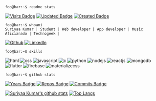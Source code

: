 ```console
foo@bar:~$ readme stats
```
[![Visits Badge](https://badges.pufler.dev/visits/suriyaakumar/suriyaakumar?style=for-the-badge&labelColor=red&color=white)](https://badges.pufler.dev)
[![Updated Badge](https://badges.pufler.dev/updated/suriyaakumar/suriyaakumar?style=for-the-badge&labelColor=red&color=white)](https://badges.pufler.dev)
[![Created Badge](https://badges.pufler.dev/created/suriyaakumar/suriyaakumar?style=for-the-badge&labelColor=red&color=white)](https://badges.pufler.dev)

```console
foo@bar:~$ whoami
Suriyaa Kumar | Student | Web developer | App developer | Music Aficianado | Technogeek |
```

[![Github](https://img.shields.io/badge/-Github-181717?style=for-the-badge&logo=Github&logoColor=white)](https://github.com/suriyaakumar)
[![LinkedIn](https://img.shields.io/badge/-LinkedIn-0077B5?style=for-the-badge&logo=LinkedIn&logoColor=white)](https://www.linkedin.com/in/suriyaa-kumar-bb3820197)

```console
foo@bar:~$ skills
```
![html](https://img.shields.io/badge/html-★★★-lightgrey?labelColor=E34F26&logo=HTML5&style=for-the-badge&logoColor=white)
![css](https://img.shields.io/badge/css-★★★-lightgrey?labelColor=1572B6&logo=CSS3&style=for-the-badge&logoColor=white)
![javascript](https://img.shields.io/badge/javascript-★☆☆-lightgrey?labelColor=F7DF1E&logo=JavaScript&style=for-the-badge&logoColor=black)
![c](https://img.shields.io/badge/c-★★★-lightgrey?labelColor=A8B9CC&logo=C&style=for-the-badge&logoColor=black)
![python](https://img.shields.io/badge/python-★★★-lightgrey?labelColor=3776AB&logo=Python&style=for-the-badge&logoColor=white)
![nodejs](https://img.shields.io/badge/nodejs-★★★-lightgrey?labelColor=339933&logo=Node.js&style=for-the-badge&logoColor=white)
![reactjs](https://img.shields.io/badge/reactjs-★★★-lightgrey?labelColor=61DAFB&logo=React&style=for-the-badge&logoColor=black)
![mongodb](https://img.shields.io/badge/mongodb-★★★-lightgrey?labelColor=47A248&logo=MongoDB&style=for-the-badge&logoColor=white)
![flutter](https://img.shields.io/badge/flutter-★★★-lightgrey?labelColor=025698&logo=Flutter&style=for-the-badge&logoColor=white)
![firebase](https://img.shields.io/badge/firebase-★★★-lightgrey?labelColor=FFCA28&logo=Firebase&style=for-the-badge&logoColor=black)
![materializecss](https://img.shields.io/badge/materializecss-★★★-lightgrey?labelColor=0081CB&logo=Material-UI&style=for-the-badge&logoColor=white)

```console
foo@bar:~$ github stats
```
[![Years Badge](https://badges.pufler.dev/years/suriyaakumar?style=for-the-badge&labelColor=red&color=white)](https://badges.pufler.dev)
[![Repos Badge](https://badges.pufler.dev/repos/suriyaakumar?style=for-the-badge&labelColor=red&color=white)](https://badges.pufler.dev)
[![Commits Badge](https://badges.pufler.dev/commits/monthly/suriyaakumar?style=for-the-badge&labelColor=red&color=white)](https://badges.pufler.dev)


[![Suriyaa Kumar's github stats](https://github-readme-stats.vercel.app/api?username=suriyaakumar&show_icons=true&theme=dark)](https://github.com/suriyaakumar/github-readme-stats)
[![Top Langs](https://github-readme-stats.vercel.app/api/top-langs/?username=suriyaakumar&layout=compact&theme=dark)](https://github.com/suriyaakumar/github-readme-stats)


